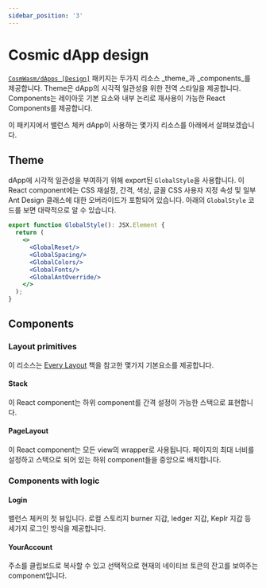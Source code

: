 ```yaml
---
sidebar_position: '3'
---
```


# Cosmic dApp design

[`CosmWasm/dApps [Design]`](https://github.com/CosmWasm/dApps/tree/master/packages/design) 패키지는 두가지 리소스 _theme_과 _components_를 제공합니다. Theme은 dApp의 시각적 일관성을 위한 전역 스타일을 제공합니다. Components는 레이아웃 기본 요소와 내부 논리로 재사용이 가능한 React Components를 제공합니다.

이 패키지에서 밸런스 체커 dApp이 사용하는 몇가지 리소스를 아래에서 살펴보겠습니다.

## Theme <a href="#theme" id="theme"></a>

dApp에 시각적 일관성을 부여하기 위해 export된 `GlobalStyle`을 사용합니다. 이 React component에는 CSS 재설정, 간격, 색상, 글꼴 CSS 사용자 지정 속성 및 일부 Ant Design 클래스에 대한 오버라이드가 포함되어 있습니다. 아래의 `GlobalStyle` 코드를 보면 대략적으로 알 수 있습니다.

```jsx
export function GlobalStyle(): JSX.Element {
  return (
    <>
      <GlobalReset/>
      <GlobalSpacing/>
      <GlobalColors/>
      <GlobalFonts/>
      <GlobalAntOverride/>
    </>
  );
}
```

## Components <a href="#components" id="components"></a>

### Layout primitives <a href="#layout-primitives" id="layout-primitives"></a>

이 리소스는 [Every Layout](https://every-layout.dev) 책을 참고한 몇가지 기본요소를 제공합니다.

#### Stack <a href="#stack" id="stack"></a>

이 React component는 하위 component를 간격 설정이 가능한 스택으로 표현합니다.

#### PageLayout <a href="#pagelayout" id="pagelayout"></a>

이 React component는 모든 view의 wrapper로 사용됩니다. 페이지의 최대 너비를 설정하고 스택으로 되어 있는 하위 component들을 중앙으로 배치합니다.

### Components with logic <a href="#components-with-logic" id="components-with-logic"></a>

#### Login <a href="#login" id="login"></a>

밸런스 체커의 첫 뷰입니다. 로컬 스토리지 burner 지갑, ledger 지갑, Keplr 지갑 등 세가지 로그인 방식을 제공합니다.

#### YourAccount <a href="#youraccount" id="youraccount"></a>

주소를 클립보드로 복사할 수 있고 선택적으로 현재의 네이티브 토큰의 잔고를 보여주는 component입니다.
